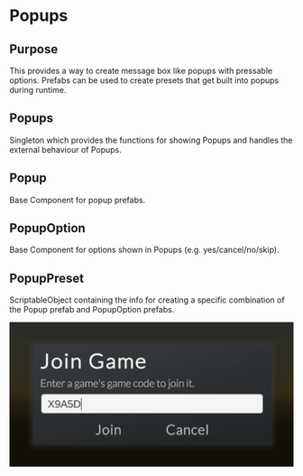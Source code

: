 # Popups

## Purpose

This provides a way to create message box like popups with pressable options. Prefabs can be used to create presets that get built into popups during runtime.

## Popups

Singleton which provides the functions for showing Popups and handles the external behaviour of Popups.

## Popup

Base Component for popup prefabs.

## PopupOption

Base Component for options shown in Popups (e.g. yes/cancel/no/skip).

## PopupPreset

ScriptableObject containing the info for creating a specific combination of the Popup prefab and PopupOption prefabs.

![RenderObject](/Res/Popups/PopupExample.png)
